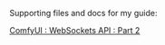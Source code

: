 Supporting files and docs for my guide:

[ComfyUI : WebSockets API : Part 2](https://medium.com/@yushantripleseven/comfyui-websockets-api-part-2-0ab988acfd97)
